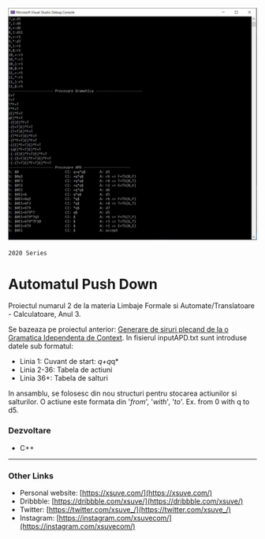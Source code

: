 ![Automatul Push Down](screenshot.png)

`2020 Series`
# Automatul Push Down
Proiectul numarul 2 de la materia Limbaje Formale si Automate/Translatoare - Calculatoare, Anul 3.

Se bazeaza pe proiectul anterior: [Generare de siruri plecand de la o Gramatica Idependenta de Context](https://github.com/xsuve/generare-sir-gic).
In fisierul inputAPD.txt sunt introduse datele sub formatul:
- Linia 1: Cuvant de start: *q+q*q*
- Linia 2-36: Tabela de actiuni
- Linia 36+: Tabela de salturi
            
In ansamblu, se folosesc din nou structuri pentru stocarea actiunilor si salturilor. O actiune este formata din '*from*', '*with*', '*to*'. Ex. from 0 with q to d5.

### Dezvoltare
* C++

---

### Other Links
* Personal website: [https://xsuve.com/](https://xsuve.com/)
* Dribbble: [https://dribbble.com/xsuve/](https://dribbble.com/xsuve/)
* Twitter: [https://twitter.com/xsuve_/](https://twitter.com/xsuve_/)
* Instagram: [https://instagram.com/xsuvecom/](https://instagram.com/xsuvecom/)
